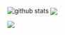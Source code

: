 <!-- ### Hello 👋 -->


 <!-- **docef-io/docef-io** is a ✨ _special_ ✨ repository because its `README.md` (this file) appears on your GitHub profile.

Here are some ideas to get you started:

- 🔭 I’m currently working on ...
- 🌱 I’m currently learning ...
- 👯 I’m looking to collaborate on ...
- 🤔 I’m looking for help with ...
- 💬 Ask me about ...
- 📫 How to reach me: ...
- 😄 Pronouns: ...
- ⚡ Fun fact: ...
-->


![github stats](https://github-readme-stats.vercel.app/api?username=docef-io&show_icons=true&include_all_commits=true&theme=monokai&cache_seconds=3200)
<img align="center" src="https://github-readme-stats.anuraghazra1.vercel.app/api/top-langs/?username=docef-io&layout=compact&theme=monokai" /><br>
<!--img align="center" src="https://github-readme-stats.anuraghazra1.vercel.app/api/pin/?username=docefio&repo=Windows2019RDP-Azure&theme=monokai" /-->
<img align="center" src="https://github-readme-stats.anuraghazra1.vercel.app/api/pin/?username=docef-io&repo=Windows2019RDP-Github&theme=monokai" />
